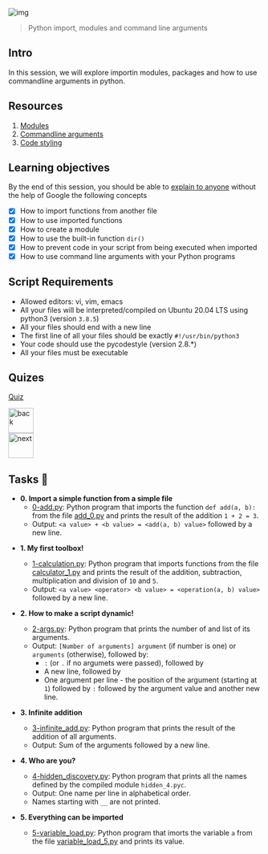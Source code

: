 ![img](https://assets.imaginablefutures.com/media/images/ALX_Logo.max-200x150.png)

> Python import, modules and command line arguments

## Intro

In this session, we will explore importin modules, packages and how to use commandline arguments in python.

## Resources

1. [Modules](https://docs.python.org/3/tutorial/modules.html)
2. [Commandline arguments](https://docs.python.org/3/tutorial/stdlib.html#command-line-arguments)
3. [Code styling](https://pypi.org/project/pycodestyle/)

## Learning objectives

By the end of this session, you should be able to [explain to anyone](https://fs.blog/feynman-learning-technique/) without the help of Google the following concepts

- [x] How to import functions from another file
- [x] How to use imported functions
- [x] How to create a module
- [x] How to use the built-in function `dir()`
- [x] How to prevent code in your script from being executed when imported
- [x] How to use command line arguments with your Python programs

## Script Requirements

- Allowed editors: vi, vim, emacs
- All your files will be interpreted/compiled on Ubuntu 20.04 LTS using python3 (version `3.8.5`)
- All your files should end with a new line
- The first line of all your files should be exactly `#!/usr/bin/python3`
- Your code should use the pycodestyle (version 2.8.\*)
- All your files must be executable

## Quizes

[Quiz](./quiz.md)

<div style='postion:relative'>
<a href="../0x01-python-if_else_loops_functions"><img src="https://www.svgrepo.com/show/94045/back.svg" alt="back" width="50px"></a></div>

<div style='postion:relative'><a href="../0x02-python-import_modules"><img src="https://www.svgrepo.com/show/326975/chevron-forward-circle-sharp.svg" alt="next" width="50px"></a></div>

## Tasks :page_with_curl:

- **0. Import a simple function from a simple file**
  - [0-add.py](./0-add.py): Python program that imports the function
    `def add(a, b):` from the file [add_0.py](./add_0.py) and prints the
    result of the addition `1 + 2 = 3`.
  - Output: `<a value> + <b value> = <add(a, b) value>` followed by a new line.

* **1. My first toolbox!**

  - [1-calculation.py](./1-calculation.py): Python program that imports functions
    from the file [calculator_1.py](./1-calculator.py) and prints the result
    of the addition, subtraction, multiplication and division of `10` and `5`.
  - Output: `<a value> <operator> <b value> = <operation(a, b) value>` followed by a new line.

* **2. How to make a script dynamic!**

  - [2-args.py](./2-args.py): Python program that prints the number of
    and list of its arguments.
  - Output: `[Number of arguments] argument` (if number is one) or `arguments` (otherwise), followed by:
    - `:` (or `.` if no argumets were passed), followed by
    - A new line, followed by
    - One argument per line - the position of the argument (starting at `1`) followed by `:` followed by the argument value and another new line.

* **3. Infinite addition**

  - [3-infinite_add.py](./3-infinite_add.py): Python program that prints the result of the
    addition of all arguments.
  - Output: Sum of the arguments followed by a new line.

* **4. Who are you?**

  - [4-hidden_discovery.py](./4-hidden_discovery.py): Python program that prints all the
    names defined by the compiled module `hidden_4.pyc`.
  - Output: One name per line in alphabetical order.
  - Names starting with `__` are not printed.

* **5. Everything can be imported**
  - [5-variable_load.py](./5-variable_load.py): Python program that imorts the
    variable `a` from the file [variable_load_5.py](./variable_load_5.py) and prints its value.
